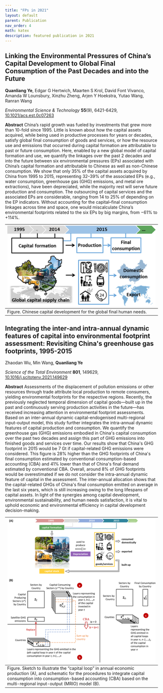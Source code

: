 ```yaml
---
title: "FPs in 2021"
layout: default
parent: Publication
nav_order: 4
math: katex
description: featured publication in 2021
---
```



## Linking the Environmental Pressures of China’s Capital Development to Global Final Consumption of the Past Decades and into the Future

**Quanliang Ye**, Edgar G Hertwich, Maarten S Krol, David Font Vivanco, Amanda W Lounsbury, Xinzhu Zheng, Arjen Y Hoekstra, Yutao Wang, Ranran Wang

*Environmental Science & Technology* **55**(9), 6421-6429, [10.1021/acs.est.0c07263](https://doi.org/10.1021/acs.est.0c07263)

**Abstract** China’s rapid growth was fueled by investments that grew more than 10-fold since 1995. Little is known about how the capital assets acquired, while being used in productive processes for years or decades, satisfy global final consumption of goods and services, or how the resource use and emissions that occurred during capital formation are attributable to past or future consumption. Here, enabled by a new global model of capital formation and use, we quantify the linkages over the past 2 decades and into the future between six environmental pressures (EPs) associated with China’s capital formation and attributable to Chinese as well as non-Chinese consumption. We show that only 35% of the capital assets acquired by China from 1995 to 2015, representing 32–39% of the associated EPs (e.g., water consumption, greenhouse gas (GHG) emissions, and metal ore extractions), have been depreciated, while the majority rest will serve future production and consumption. The outsourcing of capital services and the associated EPs are considerable, ranging from 14 to 25% of depending on the EP indicators. Without accounting for the capital–final consumption linkages across time and space, one would miscalculate China’s environmental footprints related to the six EPs by big margins, from −61% to +114%.

|[![](image/capital_for_global_needs.png)](image/capital_for_global_needs.png)
|:--|
|Figure. Chinese capital development for the global final human needs.|


## Integrating the inter-and intra-annual dynamic features of capital into environmental footprint assessment: Revisiting China's greenhouse gas footprints, 1995-2015

Zhaodan Wu, Min Wang, **Quanliang Ye**

*Science of the Total Environment* **801**, 149629, [10.1016/j.scitotenv.2021.149629](https://doi.org/10.1016/j.scitotenv.2021.149629)

**Abstract** Assessments of the displacement of pollution emissions or other resources through trade attribute local production to remote consumers, yielding environmental footprints for the respective regions. Recently, the previously neglected temporal dimension of capital goods—built up in the past and continuously serving production activities in the future—has received increasing attention in environmental footprint assessments. Based on an inter-annual dynamic capital-endogenised multi-regional input-output model, this study further integrates the intra-annual dynamic features of capital production and consumption. We quantify the greenhouse gas (GHG) emissions embodied in China's capital consumption over the past two decades and assign this part of GHG emissions into finished goods and services over time. Our results show that China's GHG footprint in 2015 would be 7 Gt if capital-related GHG emissions were considered. This figure is 28% higher than the GHG footprints of China's final consumption estimated by conventional consumption-based accounting (CBA) and 41% lower than that of China's final demand estimated by conventional CBA. Overall, around 8% of GHG footprints would be overestimated if we do not consider the intra-annual dynamic feature of capital in the assessment. The inter-annual allocation shows that the capital-related GHGs of China's final consumption emitted on average in the last six years, which is still increasing owing to the long lifespans of capital assets. In light of the synergies among capital development, environmental sustainability, and human needs satisfaction, it is vital to uphold economic and environmental efficiency in capital development decision-making.

|[![](image/capital_for_global_needs_stote.png)](image/capital_for_global_needs_stote.png)
|:--|
|Figure. Sketch to illustrate the “capital loop” in annual economic production (A), and schematic for the procedures to integrate capital consumption into consumption-based accounting (CBA) based on the multi-regional input-output (MRIO) model (B).|